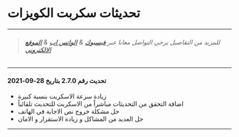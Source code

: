 # تحديثات سكربت الكويزات 
<hr>

>###### للمزيد من التفاصيل يرجي التواصل معانا عبر [فيسبوك](https://facebook.com/OfficialEgyWeb) & [الواتس اب](https://wa.me/201141173045) & [الموقع الالكتروني](https://egyweb.info)
>
<hr>

#### تحديث رقم 2.7.0 بتاريخ 28-09-2021
* زيادة سرعة الاسكربت بنسبة كبيرة
* اضافة التحقق من التحديثات مباشراً من الاسكربت للتحديث تلقائياً
* حل مشكلة خروج نص الاجابة في الهاتف
* حل العديد من المشاكل و زيادة الاستقرار و الامان

<hr>